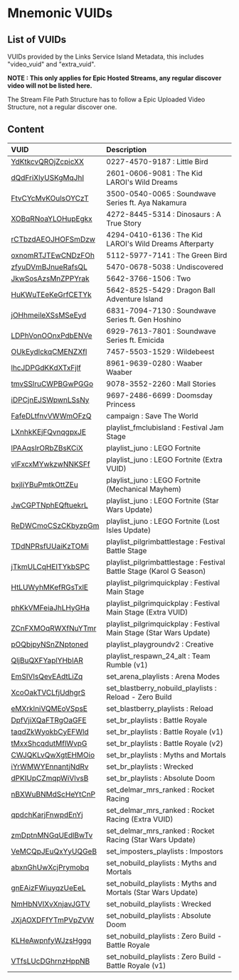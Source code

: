 # Mnemonic VUIDs

## List of VUIDs

VUIDs provided by the Links Service Island Metadata, this includes "video_vuid" and "extra_vuid".

**NOTE : This only applies for Epic Hosted Streams, any regular discover video will not be listed here.**

The Stream File Path Structure has to follow a Epic Uploaded Video Structure, not a regular discover one.

## Content

| VUID | Description                |
| :-------- | :------------------------- |
| [YdKtkcvQROjZcpicXX](blurls/YdKtkcvQROjZcpicXX.json) | 0227-4570-9187 : Little Bird |
| [dQdFriXlyUSKgMqJhI](blurls/dQdFriXlyUSKgMqJhI.json) | 2601-0606-9081 : The Kid LAROI's Wild Dreams |
| [FtvCYcMvKOulsOYCzT](blurls/FtvCYcMvKOulsOYCzT.json) | 3500-0540-0065 : Soundwave Series ft. Aya Nakamura |
| [XOBqRNoaYLOHupEgkx](blurls/XOBqRNoaYLOHupEgkx.json) | 4272-8445-5314 : Dinosaurs : A True Story |
| [rCTbzdAEOJHOFSmDzw](blurls/rCTbzdAEOJHOFSmDzw.json) | 4294-0410-6136 : The Kid LAROI's Wild Dreams Afterparty |
| [oxnomRTJTEwCNDzFOh](blurls/oxnomRTJTEwCNDzFOh.json) | 5112-5977-7141 : The Green Bird |
| [zfyuDVmBJnueRafsQL](blurls/zfyuDVmBJnueRafsQL.json) | 5470-0678-5038 : Undiscovered |
| [JkwSosAzsMnZPPYrak](blurls/JkwSosAzsMnZPPYrak.json) | 5642-3766-1506 : Two |
| [HuKWuTEeKeGrfCETYk](blurls/HuKWuTEeKeGrfCETYk.json) | 5642-8525-5429 : Dragon Ball Adventure Island |
| [jOHhmeileXSsMSeEyd](blurls/jOHhmeileXSsMSeEyd.json) | 6831-7094-7130 : Soundwave Series ft. Gen Hoshino |
| [LDPhVonOOnxPdbENVe](blurls/LDPhVonOOnxPdbENVe.json) | 6929-7613-7801 : Soundwave Series ft. Emicida |
| [OUkEydlckqCMENZXfl](blurls/OUkEydlckqCMENZXfl.json) | 7457-5503-1529 : Wildebeest |
| [lhcJDPGdKKdXTxFjlf](blurls/lhcJDPGdKKdXTxFjlf.json) | 8961-9639-0280 : Waaber Waaber |
| [tmvSSlruCWPBGwPGGo](blurls/tmvSSlruCWPBGwPGGo.json) | 9078-3552-2260 : Mall Stories |
| [iDPCjnEJSWpwnLSsNy](blurls/iDPCjnEJSWpwnLSsNy.json) | 9697-2486-6699 : Doomsday Princess |
| [FafeDLtfnvVWWmOFzQ](blurls/FafeDLtfnvVWWmOFzQ.json) | campaign : Save The World |
| [LXnhkKEjFQvnqgpxJE](blurls/LXnhkKEjFQvnqgpxJE.json) | playlist_fmclubisland : Festival Jam Stage |
| [lPAAqsIrORbZBsKCiX](blurls/lPAAqsIrORbZBsKCiX.json) | playlist_juno : LEGO Fortnite |
| [vlFxcxMYwkzwNNKSFf](blurls/vlFxcxMYwkzwNNKSFf.json) | playlist_juno : LEGO Fortnite (Extra VUID) |
| [bxjliYBuPmtkOttZEu](blurls/bxjliYBuPmtkOttZEu.json) | playlist_juno : LEGO Fortnite (Mechanical Mayhem) |
| [JwCGPTNphEQftuekrL](blurls/JwCGPTNphEQftuekrL.json) | playlist_juno : LEGO Fortnite (Star Wars Update) |
| [ReDWCmoCSzCKbyzpGm](blurls/ReDWCmoCSzCKbyzpGm.json) | playlist_juno : LEGO Fortnite (Lost Isles Update) |
| [TDdNPRsfUUaiKzTOMi](blurls/TDdNPRsfUUaiKzTOMi.json) | playlist_pilgrimbattlestage : Festival Battle Stage |
| [jTkmULCqHEITYkbSPC](blurls/jTkmULCqHEITYkbSPC.json) | playlist_pilgrimbattlestage : Festival Battle Stage (Karol G Season) |
| [HtLUWyhMKefRGsTxlE](blurls/HtLUWyhMKefRGsTxlE.json) | playlist_pilgrimquickplay : Festival Main Stage |
| [phKkVMFeiaJhLHyGHa](blurls/phKkVMFeiaJhLHyGHa.json) | playlist_pilgrimquickplay : Festival Main Stage (Extra VUID) |
| [ZCnFXMOqRWXfNuYTmr](blurls/ZCnFXMOqRWXfNuYTmr.json) | playlist_pilgrimquickplay : Festival Main Stage (Star Wars Update) |
| [pOQbjpyNSnZNptoned](blurls/pOQbjpyNSnZNptoned.json) | playlist_playgroundv2 : Creative |
| [QljBuQXFYaplYHblAR](blurls/QljBuQXFYaplYHblAR.json) | playlist_respawn_24_alt : Team Rumble (v1) |
| [EmSIVIsQevEAdtLiZq](blurls/EmSIVIsQevEAdtLiZq.json) | set_arena_playlists : Arena Modes |
| [XcoOakTVCLfjUdhgrS](blurls/XcoOakTVCLfjUdhgrS.json) | set_blastberry_nobuild_playlists : Reload - Zero Build |
| [eMXrklniVQMEoVSpsE](blurls/eMXrklniVQMEoVSpsE.json) | set_blastberry_playlists : Reload |
| [DpfVjiXQaFTRgOaGFE](blurls/DpfVjiXQaFTRgOaGFE.json) | set_br_playlists : Battle Royale |
| [taqdZkWyokbCyEFWld](blurls/taqdZkWyokbCyEFWld.json) | set_br_playlists : Battle Royale (v1) |
| [tMxxShcqdutMflWvpG](blurls/tMxxShcqdutMflWvpG.json) | set_br_playlists : Battle Royale (v2) |
| [CWJQKLvQwXgtEHMOio](blurls/CWJQKLvQwXgtEHMOio.json) | set_br_playlists : Myths and Mortals |
| [iYrWMWYEnnantjNdRv](blurls/iYrWMWYEnnantjNdRv.json) | set_br_playlists : Wrecked |
| [dPKIUpCZmqpWiVlvsB](blurls/dPKIUpCZmqpWiVlvsB.json) | set_br_playlists : Absolute Doom |
| [nBXWuBNMdScHeYtCnP](blurls/nBXWuBNMdScHeYtCnP.json) | set_delmar_mrs_ranked : Rocket Racing |
| [qpdchKarjFnwpdEnYj](blurls/qpdchKarjFnwpdEnYj.json) | set_delmar_mrs_ranked : Rocket Racing (Extra VUID) |
| [zmDptnMNGqUEdlBwTv](blurls/zmDptnMNGqUEdlBwTv.json) | set_delmar_mrs_ranked : Rocket Racing (Star Wars Update) |
| [VeMCQpJEuQxYyUQGeB](blurls/VeMCQpJEuQxYyUQGeB.json) | set_imposters_playlists : Impostors |
| [abxnGhUwXcjPrymobq](blurls/abxnGhUwXcjPrymobq.json) | set_nobuild_playlists : Myths and Mortals |
| [gnEAizFWiuyqzUeEeL](blurls/gnEAizFWiuyqzUeEeL.json) | set_nobuild_playlists : Myths and Mortals (Star Wars Update) |
| [NmHbNVlXvXnjavJGTV](blurls/NmHbNVlXvXnjavJGTV.json) | set_nobuild_playlists : Wrecked |
| [JXjAOXDFfYTmPVpZVW](blurls/JXjAOXDFfYTmPVpZVW.json) | set_nobuild_playlists : Absolute Doom |
| [KLHeAwpnfyWJzsHggq](blurls/KLHeAwpnfyWJzsHggq.json) | set_nobuild_playlists : Zero Build - Battle Royale |
| [VTfsLUcDGhrnzHppNB](blurls/VTfsLUcDGhrnzHppNB.json) | set_nobuild_playlists : Zero Build - Battle Royale (v1) |
